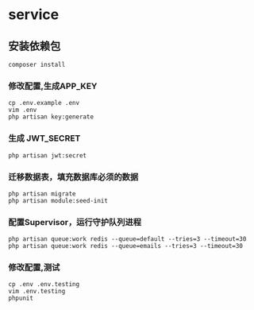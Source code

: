 # service

## 安装依赖包
```
composer install
```

### 修改配置,生成APP_KEY
```
cp .env.example .env
vim .env
php artisan key:generate

```

### 生成 JWT_SECRET
```
php artisan jwt:secret
```

### 迁移数据表，填充数据库必须的数据
```
php artisan migrate
php artisan module:seed-init
```

### 配置Supervisor，运行守护队列进程
```
php artisan queue:work redis --queue=default --tries=3 --timeout=30
php artisan queue:work redis --queue=emails --tries=3 --timeout=30
```

### 修改配置,测试
```
cp .env .env.testing
vim .env.testing
phpunit
```
